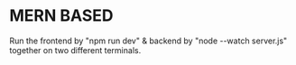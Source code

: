 # MERN BASED
Run the frontend by "npm run dev" & backend by "node --watch server.js" together on two different terminals.
